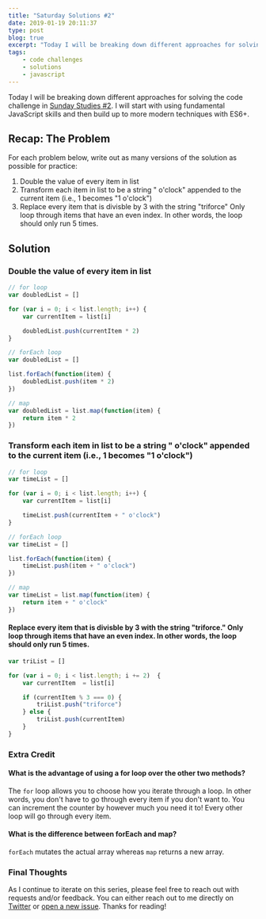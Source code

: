 ```yaml
---
title: "Saturday Solutions #2"
date: 2019-01-19 20:11:37
type: post
blog: true
excerpt: "Today I will be breaking down different approaches for solving the code challenge in Sunday Studies 21. "
tags:
    - code challenges
    - solutions
    - javascript
---
```


Today I will be breaking down different approaches for solving the code challenge in [Sunday Studies #2](/blog/sunday-studies-2.html). I will start with using fundamental JavaScript skills and then build up to more modern techniques with ES6+.

## Recap: The Problem

For each problem below, write out as many versions of the solution as possible for practice:

1. Double the value of every item in list
1. Transform each item in list to be a string " o'clock" appended to the current item (i.e., 1 becomes "1 o'clock")
1. Replace every item that is divisble by 3 with the string "triforce"
Only loop through items that have an even index. In other words, the loop should only run 5 times.

## Solution

### Double the value of every item in list

```js
// for loop
var doubledList = []

for (var i = 0; i < list.length; i++) {
    var currentItem = list[i]

    doubledList.push(currentItem * 2)
}
```

```js
// forEach loop
var doubledList = []

list.forEach(function(item) { 
    doubledList.push(item * 2)
})
```

```js
// map
var doubledList = list.map(function(item) {
    return item * 2
})
```

### Transform each item in list to be a string " o'clock" appended to the current item (i.e., 1 becomes "1 o'clock")

```js
// for loop
var timeList = []

for (var i = 0; i < list.length; i++) {
    var currentItem = list[i]

    timeList.push(currentItem + " o'clock")
}
```

```js
// forEach loop
var timeList = []

list.forEach(function(item) {
    timeList.push(item + " o'clock")
})
```

```js
// map
var timeList = list.map(function(item) {
    return item + " o'clock"
})
```

#### Replace every item that is divisble by 3 with the string "triforce." Only loop through items that have an even index. In other words, the loop should only run 5 times.

```js
var triList = []

for (var i = 0; i < list.length; i += 2)  {
    var currentItem  = list[i]

    if (currentItem % 3 === 0) {
        triList.push("triforce")
    } else {
        triList.push(currentItem)
    }
}
```

### Extra Credit

#### What is the advantage of using a for loop over the other two methods?

The `for` loop allows you to choose how you iterate through a loop. In other words, you don't have to go through every item if you don't want to. You can increment the counter by however much you need it to! Every other loop will go through every item.

#### What is the difference between forEach and map?

`forEach` mutates the actual array whereas `map` returns a new array.

### Final Thoughts

As I continue to iterate on this series, please feel free to reach out with requests and/or feedback. You can either reach out to me directly on [Twitter](https://www.twitter.com/bencodezen) or [open a new issue](https://github.com/bencodezen/bencodezen/issues/new). Thanks for reading!
